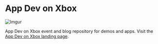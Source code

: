 # App Dev on Xbox

![Imgur](http://i.imgur.com/cznWY6D.png)

App Dev on Xbox event and blog repository for demos and apps. Visit the [App Dev on Xbox landing page](http://aka.ms/xboxappdev). 
